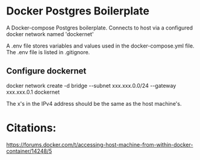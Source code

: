 # Docker Postgres Boilerplate

A Docker-compose Postgres boilerplate.
Connects to host via a configured docker network named 'dockernet'

A .env file stores variables and values used in the docker-compose.yml file.
The .env file is listed in .gitignore.

## Configure dockernet
docker network create -d bridge --subnet xxx.xxx.0.0/24 --gateway xxx.xxx.0.1 dockernet

The x's in the IPv4 address should be the same as the host machine's.

# Citations:
https://forums.docker.com/t/accessing-host-machine-from-within-docker-container/14248/5